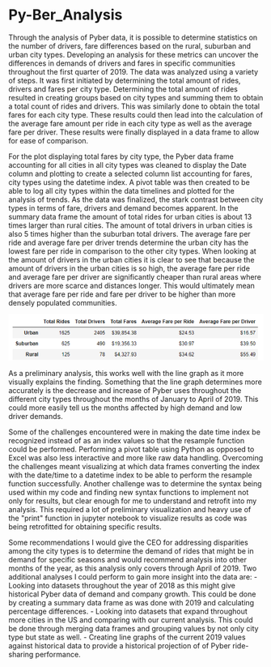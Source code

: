 # Py-Ber_Analysis

Through the analysis of Pyber data, it is possible to determine statistics on the number of drivers, fare differences based on the rural, suburban and urban city types. Developing an analysis for these metrics can uncover the differences in demands of drivers and fares in specific communities throughout the first quarter of 2019. 
The data was analyzed using a variety of steps. It was first initiated by determining the total amount of rides, drivers and fares per city type. Determining the total amount of rides resulted in creating groups based on city types and summing them to obtain a total count of rides and drivers. This was similarly done to obtain the total fares for each city type. These results could then lead into the calculation of the average fare amount per ride in each city type as well as the average fare per driver. These results were finally displayed in a data frame to allow for ease of comparison. 

For the plot displaying total fares by city type, the Pyber data frame accounting for all cities in all city types was cleaned to display the Date column and plotting to create a selected column list accounting for fares, city types using the datetime index. A pivot table was then created to be able to log all city types within the data timelines and plotted for the analysis of trends. 
As the data was finalized, the stark contrast between city types in terms of fare, drivers and demand becomes apparent. In the summary data frame the amount of total rides for urban cities is about 13 times larger than rural cities. The amount of total drivers in urban cities is also 5 times higher than the suburban total drivers. The average fare per ride and average fare per driver trends determine the urban city has the lowest fare per ride in comparison to the other city types. When looking at the amount of drivers in the urban cities it is clear to see that because the amount of drivers in the urban cities is so high, the average fare per ride and average fare per driver are significantly cheaper than rural areas where drivers are more scarce and distances longer. This would ultimately mean that average fare per ride and fare per driver to be higher than more densely populated communities. 

![](analysis/SummaryDataFrame.png)

As a preliminary analysis, this works well with the line graph as it more visually explains the finding. Something that the line graph determines more accurately is the decrease and increase of Pyber uses throughout the different city types throughout the months of January to April of 2019. This could more easily tell us the months affected by high demand and low driver demands. 

Some of the challenges encountered were in making the date time index be recognized instead of as an index values so that the resample function could be performed. Performing a pivot table using Python as opposed to Excel was also less interactive and more like raw data handling. Overcoming the challenges meant visualizing at which data frames converting the index with the date/time to a datetime index to be able to perform the resample function successfully. Another challenge was to determine the syntax being used within my code and finding new syntax functions to implement not only for results, but clear enough for me to understand and retrofit into my analysis. This required a lot of preliminary visualization and heavy use of the  "print" function in jupyter notebook to visualize results as code was being retrofitted for obtaining specific results. 

Some recommendations I would give the CEO for addressing disparities among the city types is to determine the demand of rides that might be in demand for specific seasons and would recommend analysis into other months of the year, as this analysis only covers through April of 2019. 
Two additional analyses I could perform to gain more insight into the data are:
	- Looking into datasets throughout the year of 2018 as this might give historical Pyber data of demand and company growth. This could be done by creating a summary data frame as was done with 2019 and calculating percentage differences. 
	- Looking into datasets that expand throughout more cities in the US and comparing with our current analysis. This could be done through merging data frames and grouping values by not only city type but state as well. 
	- Creating line graphs of the current 2019 values against historical data to provide a historical projection of of Pyber ride-sharing performance. 
